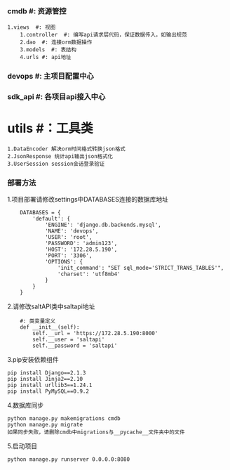 ### cmdb  #: 资源管控

    1.views  #: 视图
        1.controller  #: 编写api请求层代码，保证数据传入，如输出规范
        2.dao  #: 连接orm数据操作
        3.models  #: 表结构
        4.urls #: api地址

### devops  #: 主项目配置中心
   
### sdk_api #: 各项目api接入中心

# utils   #：工具类

    1.DataEncoder 解决orm时间格式转换json格式
    2.JsonResponse 统计api输出json格式化
    3.UserSession session会话登录验证

### 部署方法
1.项目部署请修改settings中DATABASES连接的数据库地址

```
    DATABASES = {
        'default': {
            'ENGINE': 'django.db.backends.mysql',
            'NAME': 'devops',
            'USER': 'root',
            'PASSWORD': 'admin123',
            'HOST': '172.28.5.190',
            'PORT': '3306',
            'OPTIONS': {
                'init_command': "SET sql_mode='STRICT_TRANS_TABLES'",
                'charset': 'utf8mb4'
            }
        }
    }
 ```


2.请修改saltAPI类中saltapi地址

```
    #: 类变量定义
    def __init__(self):
        self.__url = 'https://172.28.5.190:8000'
        self.__user = 'saltapi'
        self.__password = 'saltapi'
```        

3.pip安装依赖组件

    pip install Django==2.1.3
    pip install Jinja2==2.10
    pip install urllib3==1.24.1
    pip install PyMySQL==0.9.2
    
4.数据库同步

    python manage.py makemigrations cmdb
    python manage.py migrate
    如果同步失败，请删除cmdb中migrations与__pycache__文件夹中的文件
    
5.启动项目

    python manage.py runserver 0.0.0.0:8080
